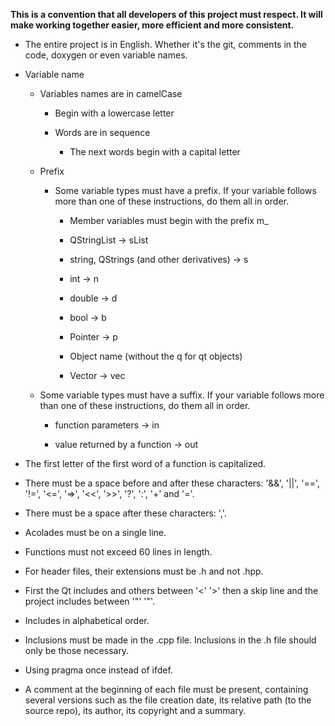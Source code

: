 **This is a convention that all developers of this project must respect. It will make working together easier, more efficient and more consistent.**

- The entire project is in English. Whether it's the git, comments in the code, doxygen or even variable names.

- Variable name

	- Variables names are in camelCase

		- Begin with a lowercase letter

		- Words are in sequence

			- The next words begin with a capital letter

	- Prefix

		- Some variable types must have a prefix. If your variable follows more than one of these instructions, do them all in order.

			- Member variables must begin with the prefix m_

			- QStringList -> sList

			- string, QStrings (and other derivatives) -> s

			- int -> n

			- double -> d

			- bool -> b

			- Pointer -> p

			- Object name (without the q for qt objects)
			- Vector -> vec

	- Some variable types must have a suffix. If your variable follows more than one of these instructions, do them all in order.

		- function parameters -> in

		- value returned by a function -> out

- The first letter of the first word of a function is capitalized.

- There must be a space before and after these characters: '&&', '||', '==', '!=', '<=', '=>', '<<', '>>', '?', ':', '+' and '='.

- There must be a space after these characters: ','.

- Acolades must be on a single line.

- Functions must not exceed 60 lines in length.

- For header files, their extensions must be .h and not .hpp.

- First the Qt includes and others between '<' '>' then a skip line and the project includes between '"' '"'.

- Includes in alphabetical order. 

- Inclusions must be made in the .cpp file. Inclusions in the .h file should only be those necessary.

- Using pragma once instead of ifdef.

- A comment at the beginning of each file must be present, containing several versions such as the file creation date, its relative path (to the source repo), its author, its copyright and a summary.